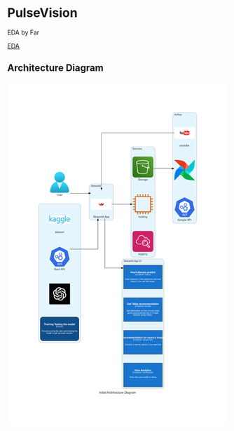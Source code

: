 # PulseVision


EDA by Far

[EDA](https://colab.research.google.com/drive/1_GprDeHo8zVY_5ZHRrUMAKxvoMGGTLze)


## Architecture Diagram
![image](https://github.com/BigDataIA-Spring2023-Team-11/PulseVision/blob/main/project.png)
